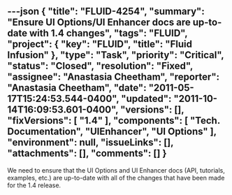 ---json
{
  "title": "FLUID-4254",
  "summary": "Ensure UI Options/UI Enhancer docs are up-to-date with 1.4 changes",
  "tags": "FLUID",
  "project": {
    "key": "FLUID",
    "title": "Fluid Infusion"
  },
  "type": "Task",
  "priority": "Critical",
  "status": "Closed",
  "resolution": "Fixed",
  "assignee": "Anastasia Cheetham",
  "reporter": "Anastasia Cheetham",
  "date": "2011-05-17T15:24:53.544-0400",
  "updated": "2011-10-14T16:09:53.601-0400",
  "versions": [],
  "fixVersions": [
    "1.4"
  ],
  "components": [
    "Tech. Documentation",
    "UIEnhancer",
    "UI Options"
  ],
  "environment": null,
  "issueLinks": [],
  "attachments": [],
  "comments": []
}
---
We need to ensure that the UI Options and UI Enhancer docs (API, tutorials, examples, etc.) are up-to-date with all of the changes that have been made for the 1.4 release.

        
